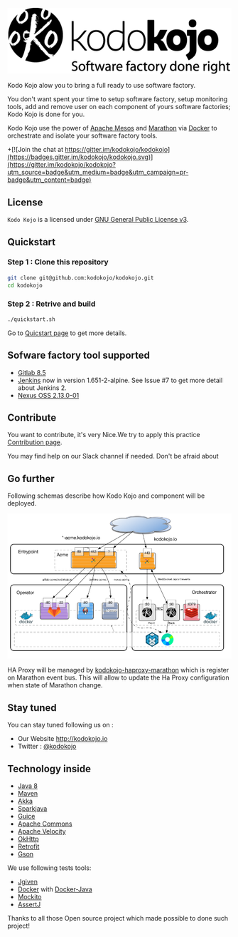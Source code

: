 
![Kodo Kojo Logo](doc/images/logo-kodokojo-baseline-black1.png)


Kodo Kojo alow you to bring a full ready to use software factory. 

You don't want spent your time to setup software factory, setup monitoring tools, add and remove user on each component of yours software factories; Kodo Kojo is done for you. 

Kodo Kojo use the power of [Apache Mesos](http://mesos.apache.org/) and [Marathon](https://mesosphere.github.io/marathon/) via [Docker](https://www.docker.com/) to orchestrate and isolate your software factory tools.

+[![Join the chat at https://gitter.im/kodokojo/kodokojo](https://badges.gitter.im/kodokojo/kodokojo.svg)](https://gitter.im/kodokojo/kodokojo?utm_source=badge&utm_medium=badge&utm_campaign=pr-badge&utm_content=badge)

## License

`Kodo Kojo` is a licensed under [GNU General Public License v3](http://www.gnu.org/licenses/gpl-3.0.en.html).

## Quickstart
### Step 1 : Clone this repository
```bash
git clone git@github.com:kodokojo/kodokojo.git
cd kodokojo
```

### Step 2 : Retrive and build
```bash
./quickstart.sh
```

Go to [Quicstart page](doc/QUICKSTART.md) to get more details.

## Sofware factory tool supported
* [Gitlab 8.5](http://gitlab.com/) 
* [Jenkins](https://jenkins.io/) now in version 1.651-2-alpine. See Issue #7 to get more detail about Jenkins 2.
* [Nexus OSS 2.13.0-01](http://www.sonatype.com/nexus-repository-oss) 

## Contribute

You want to contribute, it's very Nice.We try to apply this practice [Contribution page](CONTRIBUTE.md).

You may find help on our Slack channel if needed. Don't be afraid about 

## Go further
Following schemas describe how Kodo Kojo and component will be deployed.  

![Kodo Kojo Architecture](doc/images/kodokojo-architecture.png)

HA Proxy will be managed by [kodokojo-haproxy-marathon](https://github.com/kodokojo/kodokojo-haproxy-marathon) which is register on Marathon event bus. This will allow to update the Ha Proxy configuration when state of Marathon change.

## Stay tuned

You can stay tuned following us on :
* Our Website http://kodokojo.io
* Twitter : [@kodokojo](http://twitter.com/kodokojo)


## Technology inside

* [Java 8](http://java.com)
* [Maven](https://maven.apache.org/)
* [Akka](http://akka.io)
* [Sparkjava](http://sparkjava.com/)
* [Guice](https://github.com/google/guice)
* [Apache Commons](https://commons.apache.org/)
* [Apache Velocity](http://velocity.apache.org/)
* [OkHttp](http://square.github.io/okhttp/)
* [Retrofit](http://square.github.io/retrofit/)
* [Gson](https://github.com/google/gson)

We use following tests tools:
* [Jgiven](http://jgiven.org/)
* [Docker](https://www.docker.com/) with [Docker-Java](https://github.com/docker-java/docker-java)
* [Mockito](http://mockito.org/)
* [AssertJ](http://joel-costigliola.github.io/assertj/)


Thanks to all those Open source project which made possible to done such project!

 
 

